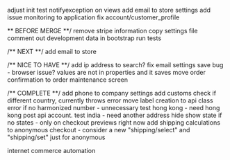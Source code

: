 adjust init
test notifyexception on views
add email to store settings
add issue monitoring to application 
fix account/customer_profile


** BEFORE MERGE **/
remove stripe information
copy settings file
comment out development data in bootstrap
run tests

/** NEXT **/
add email to store

/** NICE TO HAVE **/
add ip address to search?
fix email settings save bug - browser issue? values are not in properties and it saves
move order confirmation to order maintenance screen



/** COMPLETE **/
add phone to company settings
add customs check if different country, currently throws error
move label creation to api class
error if no harmonized number - unnecessary
test hong kong - need hong kong post api account.
test india - need another address
hide show state if no states - only on checkout previews right now
add shipping calculations to anonymous checkout - consider a new "shipping/select" and "shipping/set" just for anonymous




internet
commerce
automation






